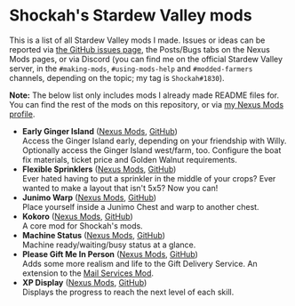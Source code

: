 # Shockah's Stardew Valley mods

This is a list of all Stardew Valley mods I made. Issues or ideas can be reported via [the GitHub issues page](issues), the Posts/Bugs tabs on the Nexus Mods pages, or via Discord (you can find me on the official Stardew Valley server, in the `#making-mods`, `#using-mods-help` and `#modded-farmers` channels, depending on the topic; my tag is `Shockah#1830`).

**Note:** The below list only includes mods I already made README files for. You can find the rest of the mods on this repository, or via [my Nexus Mods profile](https://www.nexusmods.com/users/133612513?tab=user+files).

* **Early Ginger Island** ([Nexus Mods](https://www.nexusmods.com/stardewvalley/mods/13885), [GitHub](EarlyGingerIsland))  
  Access the Ginger Island early, depending on your friendship with Willy. Optionally access the Ginger Island west/farm, too. Configure the boat fix materials, ticket price and Golden Walnut requirements.
* **Flexible Sprinklers** ([Nexus Mods](https://www.nexusmods.com/stardewvalley/mods/10931), [GitHub](FlexibleSprinklers))  
  Ever hated having to put a sprinkler in the middle of your crops? Ever wanted to make a layout that isn't 5x5? Now you can!
* **Junimo Warp** ([Nexus Mods](https://www.nexusmods.com/stardewvalley/mods/15676), [GitHub](JunimoWarp))  
  Place yourself inside a Junimo Chest and warp to another chest.
* **Kokoro** ([Nexus Mods](https://www.nexusmods.com/stardewvalley/mods/15682), [GitHub](Kokoro))  
  A core mod for Shockah's mods.
* **Machine Status** ([Nexus Mods](https://www.nexusmods.com/stardewvalley/mods/11177), [GitHub](EarlyGingerIsland))  
  Machine ready/waiting/busy status at a glance.
* **Please Gift Me In Person** ([Nexus Mods](https://www.nexusmods.com/stardewvalley/mods/11217), [GitHub](PleaseGiftMeInPerson))  
  Adds some more realism and life to the Gift Delivery Service. An extension to the [Mail Services Mod](https://www.nexusmods.com/stardewvalley/mods/7842).
* **XP Display** ([Nexus Mods](https://www.nexusmods.com/stardewvalley/mods/11089), [GitHub](XPDisplay))  
  Displays the progress to reach the next level of each skill. 